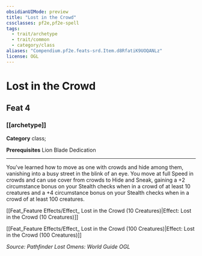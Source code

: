 ```yaml
---
obsidianUIMode: preview
title: "Lost in the Crowd"
cssclasses: pf2e,pf2e-spell
tags:
  - trait/archetype
  - trait/common
  - category/class
aliases: "Compendium.pf2e.feats-srd.Item.d8RfatiK9UOQANLz"
license: OGL
---
```

# Lost in the Crowd
## Feat 4
### [[archetype]]

**Category** class; 



**Prerequisites** Lion Blade Dedication
* * *
You've learned how to move as one with crowds and hide among them, vanishing into a busy street in the blink of an eye. You move at full Speed in crowds and can use cover from crowds to Hide and Sneak, gaining a +2 circumstance bonus on your Stealth checks when in a crowd of at least 10 creatures and a +4 circumstance bonus on your Stealth checks when in a crowd of at least 100 creatures.

[[Feat_Feature Effects/Effect_ Lost in the Crowd (10 Creatures)|Effect: Lost in the Crowd (10 Creatures)]]

[[Feat_Feature Effects/Effect_ Lost in the Crowd (100 Creatures)|Effect: Lost in the Crowd (100 Creatures)]]

*Source: Pathfinder Lost Omens: World Guide*
*OGL*